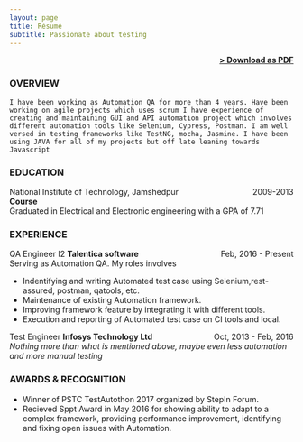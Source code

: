 ```yaml
---
layout: page
title: Résumé
subtitle: Passionate about testing
---
```


<span style="float: right; "><a href="{{ '/assets/resume.pdf' | prepend: site.baseurl }}"><strong>> Download as PDF</strong></a> </span>
<br>

### OVERVIEW
``` I have been working as Automation QA for more than 4 years. Have been working on agile projects which uses scrum I have experience of creating and maintaining GUI and API automation project which involves different automation tools like Selenium, Cypress, Postman. I am well versed in testing frameworks like TestNG, mocha, Jasmine. I have been using JAVA for all of my projects but off late leaning towards Javascript ```  


### EDUCATION

National Institute of Technology, Jamshedpur <span style="float: right; ">2009-2013</span>  
**Course**  
Graduated in Electrical and Electronic engineering with a GPA of 7.71

### EXPERIENCE

QA Engineer I2 **Talentica software** <span style="float: right; ">Feb, 2016 - Present</span>  
Serving as Automation QA. My roles involves
- Indentifying and writing Automated test case using Selenium,rest-assured, postman, qatools, etc.
- Maintenance of existing Automation framework.
- Improving framework feature by integrating it with different tools.
- Execution and reporting of Automated test case on CI tools and local.
  

 
Test Engineer **Infosys Technology Ltd** <span style="float: right; ">Oct, 2013 - Feb, 2016</span>  
_Nothing more than what is mentioned above, maybe even less automation and more manual testing_  


### AWARDS & RECOGNITION

- Winner of PSTC TestAutothon 2017 organized by StepIn Forum.
- Recieved Sppt Award in May 2016 for showing ability to adapt to a complex framework, providing performance improvement, identifying and fixing open issues with Automation.
